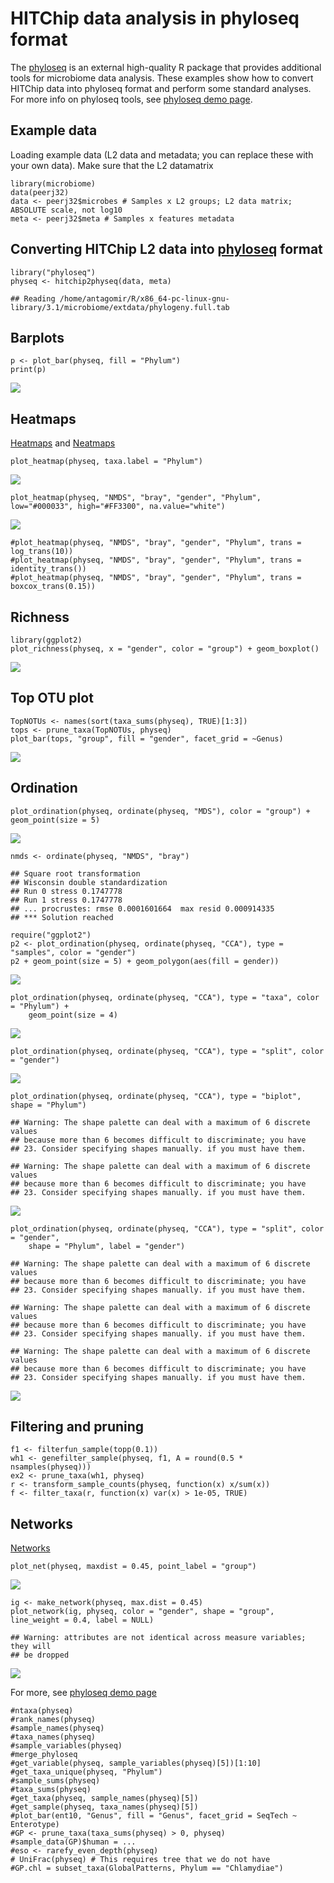 HITChip data analysis in phyloseq format
========================================

The [phyloseq](https://github.com/joey711/phyloseq) is an external
high-quality R package that provides additional tools for microbiome
data analysis. These examples show how to convert HITChip data into
phyloseq format and perform some standard analyses. For more info on
phyloseq tools, see [phyloseq demo
page](http://joey711.github.io/phyloseq-demo/).

Example data
------------

Loading example data (L2 data and metadata; you can replace these with
your own data). Make sure that the L2 datamatrix

    library(microbiome)
    data(peerj32)
    data <- peerj32$microbes # Samples x L2 groups; L2 data matrix; ABSOLUTE scale, not log10
    meta <- peerj32$meta # Samples x features metadata

Converting HITChip L2 data into [phyloseq](https://github.com/joey711/phyloseq) format
--------------------------------------------------------------------------------------

    library("phyloseq")
    physeq <- hitchip2physeq(data, meta)

    ## Reading /home/antagomir/R/x86_64-pc-linux-gnu-library/3.1/microbiome/extdata/phylogeny.full.tab

Barplots
--------

    p <- plot_bar(physeq, fill = "Phylum")
    print(p)

![](Phyloseq_files/figure-markdown_strict/taxbar-1.png)

Heatmaps
--------

[Heatmaps](http://joey711.github.io/phyloseq/plot_heatmap-examples) and
[Neatmaps](http://www.biomedcentral.com/1471-2105/11/45)

    plot_heatmap(physeq, taxa.label = "Phylum")

![](Phyloseq_files/figure-markdown_strict/heatmap-1.png)

    plot_heatmap(physeq, "NMDS", "bray", "gender", "Phylum", low="#000033", high="#FF3300", na.value="white")

![](Phyloseq_files/figure-markdown_strict/heatmap-2.png)

    #plot_heatmap(physeq, "NMDS", "bray", "gender", "Phylum", trans = log_trans(10))
    #plot_heatmap(physeq, "NMDS", "bray", "gender", "Phylum", trans = identity_trans())
    #plot_heatmap(physeq, "NMDS", "bray", "gender", "Phylum", trans = boxcox_trans(0.15))

Richness
--------

    library(ggplot2)
    plot_richness(physeq, x = "gender", color = "group") + geom_boxplot()

![](Phyloseq_files/figure-markdown_strict/richness-1.png)

Top OTU plot
------------

    TopNOTUs <- names(sort(taxa_sums(physeq), TRUE)[1:3])
    tops <- prune_taxa(TopNOTUs, physeq)
    plot_bar(tops, "group", fill = "gender", facet_grid = ~Genus)

![](Phyloseq_files/figure-markdown_strict/topotu-1.png)

Ordination
----------

    plot_ordination(physeq, ordinate(physeq, "MDS"), color = "group") + geom_point(size = 5)

![](Phyloseq_files/figure-markdown_strict/ordinate-1.png)

    nmds <- ordinate(physeq, "NMDS", "bray")

    ## Square root transformation
    ## Wisconsin double standardization
    ## Run 0 stress 0.1747778 
    ## Run 1 stress 0.1747778 
    ## ... procrustes: rmse 0.0001601664  max resid 0.000914335 
    ## *** Solution reached

    require("ggplot2")
    p2 <- plot_ordination(physeq, ordinate(physeq, "CCA"), type = "samples", color = "gender")
    p2 + geom_point(size = 5) + geom_polygon(aes(fill = gender))

![](Phyloseq_files/figure-markdown_strict/ordinate-2.png)

    plot_ordination(physeq, ordinate(physeq, "CCA"), type = "taxa", color = "Phylum") + 
        geom_point(size = 4)

![](Phyloseq_files/figure-markdown_strict/ordinate-3.png)

    plot_ordination(physeq, ordinate(physeq, "CCA"), type = "split", color = "gender")

![](Phyloseq_files/figure-markdown_strict/ordinate-4.png)

    plot_ordination(physeq, ordinate(physeq, "CCA"), type = "biplot", shape = "Phylum")

    ## Warning: The shape palette can deal with a maximum of 6 discrete values
    ## because more than 6 becomes difficult to discriminate; you have
    ## 23. Consider specifying shapes manually. if you must have them.

    ## Warning: The shape palette can deal with a maximum of 6 discrete values
    ## because more than 6 becomes difficult to discriminate; you have
    ## 23. Consider specifying shapes manually. if you must have them.

![](Phyloseq_files/figure-markdown_strict/ordinate-5.png)

    plot_ordination(physeq, ordinate(physeq, "CCA"), type = "split", color = "gender", 
        shape = "Phylum", label = "gender")

    ## Warning: The shape palette can deal with a maximum of 6 discrete values
    ## because more than 6 becomes difficult to discriminate; you have
    ## 23. Consider specifying shapes manually. if you must have them.

    ## Warning: The shape palette can deal with a maximum of 6 discrete values
    ## because more than 6 becomes difficult to discriminate; you have
    ## 23. Consider specifying shapes manually. if you must have them.

    ## Warning: The shape palette can deal with a maximum of 6 discrete values
    ## because more than 6 becomes difficult to discriminate; you have
    ## 23. Consider specifying shapes manually. if you must have them.

![](Phyloseq_files/figure-markdown_strict/ordinate-6.png)

Filtering and pruning
---------------------

    f1 <- filterfun_sample(topp(0.1))
    wh1 <- genefilter_sample(physeq, f1, A = round(0.5 * nsamples(physeq)))
    ex2 <- prune_taxa(wh1, physeq)
    r <- transform_sample_counts(physeq, function(x) x/sum(x))
    f <- filter_taxa(r, function(x) var(x) > 1e-05, TRUE)

Networks
--------

[Networks](http://joey711.github.io/phyloseq/plot_network-examples)

    plot_net(physeq, maxdist = 0.45, point_label = "group")

![](Phyloseq_files/figure-markdown_strict/networks-1.png)

    ig <- make_network(physeq, max.dist = 0.45)
    plot_network(ig, physeq, color = "gender", shape = "group", line_weight = 0.4, label = NULL)

    ## Warning: attributes are not identical across measure variables; they will
    ## be dropped

![](Phyloseq_files/figure-markdown_strict/networks-2.png)

For more, see [phyloseq demo
page](http://joey711.github.io/phyloseq-demo/phyloseq-demo.html)

    #ntaxa(physeq)
    #rank_names(physeq)
    #sample_names(physeq)
    #taxa_names(physeq)
    #sample_variables(physeq)
    #merge_phyloseq
    #get_variable(physeq, sample_variables(physeq)[5])[1:10]
    #get_taxa_unique(physeq, "Phylum")
    #sample_sums(physeq)
    #taxa_sums(physeq)
    #get_taxa(physeq, sample_names(physeq)[5])
    #get_sample(physeq, taxa_names(physeq)[5])
    #plot_bar(ent10, "Genus", fill = "Genus", facet_grid = SeqTech ~ Enterotype)
    #GP <- prune_taxa(taxa_sums(physeq) > 0, physeq)
    #sample_data(GP)$human = ...
    #eso <- rarefy_even_depth(physeq)
    # UniFrac(physeq) # This requires tree that we do not have
    #GP.chl = subset_taxa(GlobalPatterns, Phylum == "Chlamydiae")

